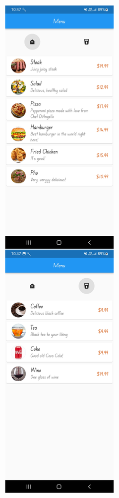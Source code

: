 <img src="./food.jpg" alt="Food list" width="350" /> <img src="./drink.jpg" alt="Drink list" width="350" />
